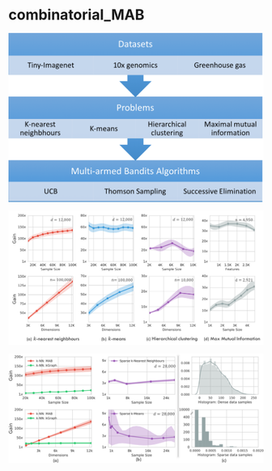 # combinatorial_MAB

![Software Architecture](Implementation.png)

![Results on Different tasks](intro.png)

![More Results](figure2.png)

